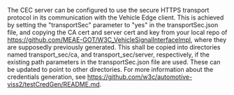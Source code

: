 The CEC server can be configured to use the secure HTTPS transport protocol in its communication with the Vehicle Edge client. 
This is achieved by setting the "transportSec" parameter to "yes" in the transportSec.json file, 
and copying the CA cert and server cert and key from your local repo of https://github.com/MEAE-GOT/W3C_VehicleSignalInterfaceImpl, 
where they are supposedly previously generated. 
This shall be copied into directories named transport_sec/ca, and transport_sec/server, respectively, 
if the existing path parameters in the transportSec.json file are used. These can be updated to point to other directories.
For more information about the credentials generation, see https://github.com/w3c/automotive-viss2/testCredGen/README.md.

